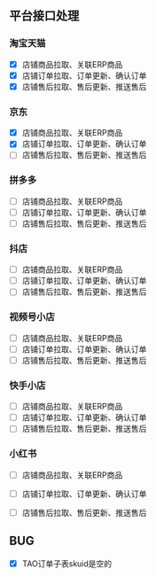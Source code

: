 ## 平台接口处理
### 淘宝天猫
+ [x] 店铺商品拉取、关联ERP商品
+ [x] 店铺订单拉取、订单更新、确认订单
+ [x] 店铺售后拉取、售后更新、推送售后

### 京东
+ [x] 店铺商品拉取、关联ERP商品
+ [x] 店铺订单拉取、订单更新、确认订单
+ [ ] 店铺售后拉取、售后更新、推送售后

### 拼多多
+ [ ] 店铺商品拉取、关联ERP商品
+ [ ] 店铺订单拉取、订单更新、确认订单
+ [ ] 店铺售后拉取、售后更新、推送售后

### 抖店
+ [ ] 店铺商品拉取、关联ERP商品
+ [ ] 店铺订单拉取、订单更新、确认订单
+ [ ] 店铺售后拉取、售后更新、推送售后

### 视频号小店
+ [ ] 店铺商品拉取、关联ERP商品
+ [ ] 店铺订单拉取、订单更新、确认订单
+ [ ] 店铺售后拉取、售后更新、推送售后

### 快手小店
+ [ ] 店铺商品拉取、关联ERP商品
+ [ ] 店铺订单拉取、订单更新、确认订单
+ [ ] 店铺售后拉取、售后更新、推送售后

### 小红书
+ [ ] 店铺商品拉取、关联ERP商品
+ [ ] 店铺订单拉取、订单更新、确认订单
+ [ ] 店铺售后拉取、售后更新、推送售后




## BUG
+ [x] TAO订单子表skuid是空的